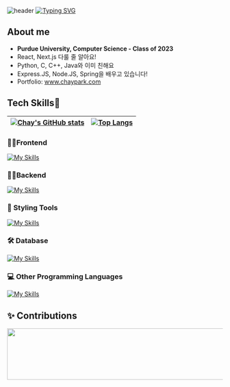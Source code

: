 ![header](https://capsule-render.vercel.app/api?type=waving&color=C6E7FF&height=300&section=header&text=Chay%20Park&fontSize=90)
[![Typing SVG](https://readme-typing-svg.demolab.com?font=Courier+New&weight=700&pause=1000&color=23799F&background=FFFFFF00&width=435&lines=Hi%2C+there!;I'm+Chay+Park%2C+a.k.a+Coding+Potato)](https://git.io/typing-svg)



## About me

- **Purdue University, Computer Science - Class of 2023**
- React, Next.js 다룰 줄 알아요!
- Python, C, C++, Java와 이미 친해요
- Express.JS, Node.JS, Spring을 배우고 있습니다!
- Portfolio: www.chaypark.com

## Tech Skills💪

| [![Chay's GitHub stats](https://github-readme-stats.vercel.app/api?username=chay140&show_icons=true&hide=stars,issues&count_private=true&hide_border=true)](https://github.com/anuraghazra/github-readme-stats) | [![Top Langs](https://github-readme-stats.vercel.app/api/top-langs/?username=chay140&layout=compact&hide_border=true)](https://github.com/anuraghazra/github-readme-stats) |
| --------------------------------------------------------------------------------------------------------------------------------------------------------------------------------------------------------------------------------- | -------------------------------------------------------------------------------------------------------------------------------------------------------------------------- |

### 🧑‍💻Frontend

[![My Skills](https://skillicons.dev/icons?i=react,next,ts,js,html,css&theme=dark)](https://skillicons.dev)

### 🧑‍💻Backend

[![My Skills](https://skillicons.dev/icons?i=express,nodejs,python,java&theme=dark)](https://skillicons.dev)

### 🎨 Styling Tools

[![My Skills](https://skillicons.dev/icons?i=tailwind,styledcomponents,bootstrap&theme=dark)](https://skillicons.dev)

### 🛠️ Database

[![My Skills](https://skillicons.dev/icons?i=mongodb,supabase,firebase&theme=dark)](https://skillicons.dev)

### 💻 Other Programming Languages

[![My Skills](https://skillicons.dev/icons?i=c,cpp,r&theme=dark)](https://skillicons.dev)

## ✨ Contributions

<div align="center">
  <a href="https://github.com/devxb/gitanimals">
    <img
      src="https://render.gitanimals.org/lines/chay140?pet-id=669093392637290670"
      width="600"
      height="120"
    />
  </a>
</div>

<!--
**chay140/chay140** is a ✨ _special_ ✨ repository because its `README.md` (this file) appears on your GitHub profile.

Here are some ideas to get you started:

- 🔭 I’m currently working on ...
- 🌱 I’m currently learning ...
- 👯 I’m looking to collaborate on ...
- 🤔 I’m looking for help with ...
- 💬 Ask me about ...
- 📫 How to reach me: ...
- 😄 Pronouns: ...
- ⚡ Fun fact: ...
제발 되라ㅏㅏㅏ
-->
